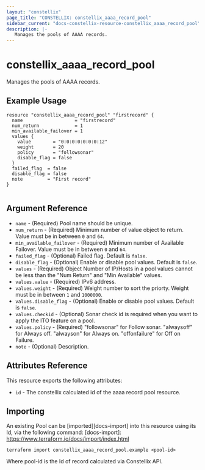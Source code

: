 ```yaml
---
layout: "constellix"
page_title: "CONSTELLIX: constellix_aaaa_record_pool"
sidebar_current: "docs-constellix-resource-constellix_aaaa_record_pool"
description: |-
   Manages the pools of AAAA records.
---
```


# constellix_aaaa_record_pool
 Manages the pools of AAAA records.

## Example Usage ##

```hcl
resource "constellix_aaaa_record_pool" "firstrecord" {
  name                   = "firstrecord"
  num_return             = 1
  min_available_failover = 1
  values {
    value        = "0:0:0:0:0:0:0:12"
    weight       = 20
    policy       = "followsonar"
    disable_flag = false
  }
  failed_flag  = false
  disable_flag = false
  note         = "First record"
}


```

## Argument Reference ##
* `name` - (Required) Pool name should be unique.
* `num_return` - (Required) Minimum number of value object to return. Value must be in between `0` and `64`.
* `min_available_failover` - (Required) Minimum number of Available Failover. Value must be in between `0` and `64`.
* `failed_flag` - (Optional) Failed flag. Default is `false`.
* `disable_flag` - (Optional) Enable or disable pool values. Default is `false`.
* `values` - (Required) Object Number of IP/Hosts in a pool values cannot be less than the "Num Return" and "Min Available" values.
* `values.value` - (Required) IPv6 address.
* `values.weight` - (Required) Weight number to sort the priorty. Weight must be in between `1` and `1000000`.
* `values.disable_flag` - (Optional) Enable or disable pool values. Default is `false`.
* `values.checkid` - (Optional) Sonar check id is required when you want to apply the ITO feature on a pool.
* `values.policy` - (Required) "followsonar" for Follow sonar. "alwaysoff" for Always off. "alwayson" for Always on. "offonfailure" for Off on Failure.
* `note` - (Optional) Description.

## Attributes Reference
This resource exports the following attributes:
* `id` - The constellix calculated id of the aaaa record pool resource.

## Importing ##

An existing Pool can be [imported][docs-import] into this resource using its Id, via the following command:
[docs-import]: https://www.terraform.io/docs/import/index.html


```
terraform import constellix_aaaa_record_pool.example <pool-id>
```

Where pool-id is the Id of record calculated via Constellix API.